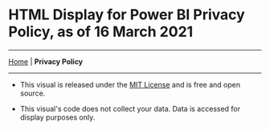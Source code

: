 # HTML Display for Power BI Privacy Policy, as of 16 March 2021

---
[Home](../README.md) | **Privacy Policy**

---

* This visual is released under the [MIT License](https://en.wikipedia.org/wiki/MIT_License) and is free and open source.

* This visual's code does not collect your data. Data is accessed for display purposes only.
